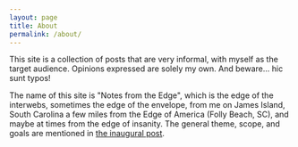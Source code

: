 ```yaml
---
layout: page
title: About
permalink: /about/
---
```


This site is a collection of posts that are very informal, with myself as the target audience. Opinions expressed are solely my own. And beware... hic sunt typos!

The name of this site is "Notes from the Edge", which is the edge of the interwebs, sometimes the edge of the envelope, from me on James Island, South Carolina a few miles from the Edge of America (Folly Beach, SC), and maybe at times from the edge of insanity. The general theme, scope, and goals are mentioned in [the inaugural post](../_posts/2022-05-11-hello-world.md).

&nbsp;  
&nbsp;  
&nbsp;
